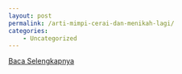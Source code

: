 ```yaml
---
layout: post
permalink: /arti-mimpi-cerai-dan-menikah-lagi/
categories:
    - Uncategorized
---
```


[Baca Selengkapnya](/09)